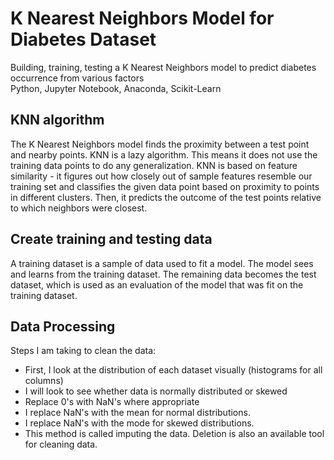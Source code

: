 # K Nearest Neighbors Model for Diabetes Dataset
Building, training, testing a K Nearest Neighbors model to predict diabetes occurrence from various factors  
Python, Jupyter Notebook, Anaconda, Scikit-Learn

## KNN algorithm
The K Nearest Neighbors model finds the proximity between a test point and nearby points. KNN is a lazy algorithm. This means it does not use the training data points to do any generalization. KNN is based on feature similarity - it figures out how closely out of sample features resemble our training set and classifies the given data point based on proximity to points in different clusters. Then, it predicts the outcome of the test points relative to which neighbors were closest.

## Create training and testing data
A training dataset is a sample of data used to fit a model. The model sees and learns from the training dataset. The remaining data becomes the test dataset, which is used as an evaluation of the model that was fit on the training dataset.



## Data Processing
Steps I am taking to clean the data:
- First, I look at the distribution of each dataset visually (histograms for all columns)
- I will look to see whether data is normally distributed or skewed
- Replace 0's with NaN's where appropriate
- I replace NaN's with the mean for normal distributions. 
- I replace NaN's with the mode for skewed distributions. 
- This method is called imputing the data. Deletion is also an available tool for cleaning data.
